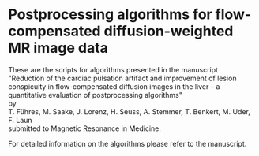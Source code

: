 # Postprocessing algorithms for flow-compensated diffusion-weighted MR image data

These are the scripts for algorithms presented in the manuscript  
"Reduction of the cardiac pulsation artifact and improvement of lesion conspicuity in flow-compensated diffusion images in the liver – a quantitative evaluation of postprocessing algorithms"  
by  
T. Führes, M. Saake, J. Lorenz, H. Seuss, A. Stemmer, T. Benkert, M. Uder, F. Laun  
submitted to Magnetic Resonance in Medicine.  

For detailed information on the algorithms please refer to the manuscript.

